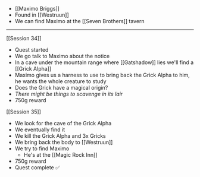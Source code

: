 - [[Maximo Briggs]]
- Found in [[Westruun]]
- We can find Maximo at the [[Seven Brothers]] tavern
---
[[Session 34]]
- Quest started
- We go talk to Maximo about the notice
- In a cave under the mountain range where [[Gatshadow]] lies we'll find a [[Grick Alpha]]
- Maximo gives us a harness to use to bring back the Grick Alpha to him, he wants the whole creature to study
- Does the Grick have a magical origin?
- *There might be things to scavenge in its lair*
- 750g reward

[[Session 35]]
- We look for the cave of the Grick Alpha
- We eventually find it
- We kill the Grick Alpha and 3x Gricks
- We bring back the body to [[Westruun]]
- We try to find Maximo
	- He's at the [[Magic Rock Inn]]
- 750g reward
- Quest complete ✅